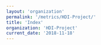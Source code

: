 ```yaml
---
layout: 'organization'
permalink: '/metrics/HDI-Project/'
title: 'Index'
organization: 'HDI-Project'
current_date: '2018-11-18'
---
```

